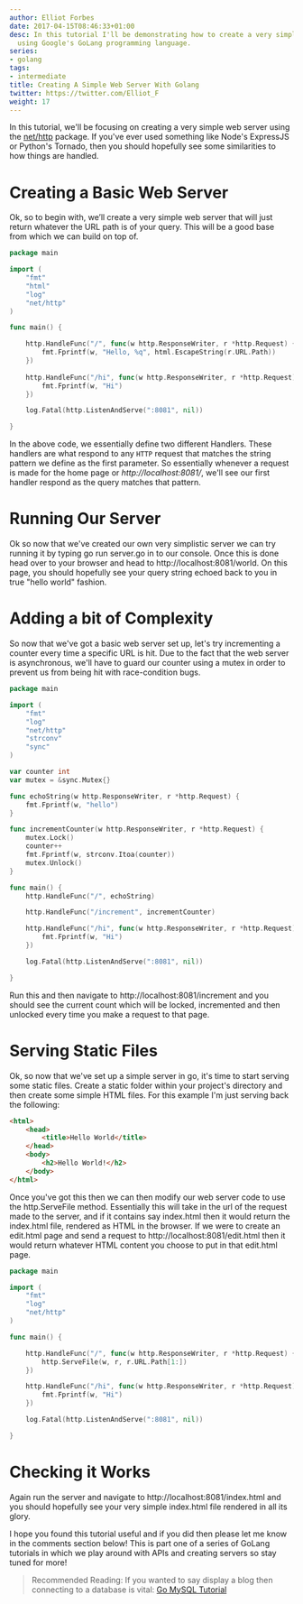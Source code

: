 ```yaml
---
author: Elliot Forbes
date: 2017-04-15T08:46:33+01:00
desc: In this tutorial I'll be demonstrating how to create a very simple web server
  using Google's GoLang programming language.
series:
- golang
tags:
- intermediate
title: Creating A Simple Web Server With Golang
twitter: https://twitter.com/Elliot_F
weight: 17
---
```


In this tutorial, we'll be focusing on creating a very simple web server using the [net/http](https://golang.org/pkg/net/http/) package. If you've ever used something like Node's ExpressJS or Python's Tornado, then you should hopefully see some similarities to how things are handled. 

# Creating a Basic Web Server

Ok, so to begin with, we’ll create a very simple web server that will just return whatever the URL path is of your query. This will be a good base from which we can build on top of.

```go
package main

import (
    "fmt"
    "html"
    "log"
    "net/http"
)

func main() {

    http.HandleFunc("/", func(w http.ResponseWriter, r *http.Request) {
        fmt.Fprintf(w, "Hello, %q", html.EscapeString(r.URL.Path))
    })
    
    http.HandleFunc("/hi", func(w http.ResponseWriter, r *http.Request){
        fmt.Fprintf(w, "Hi")
    })

    log.Fatal(http.ListenAndServe(":8081", nil))

}
```

In the above code, we essentially define two different Handlers. These handlers are what respond to any `HTTP` request that matches the string pattern we define as the first parameter. So essentially whenever a request is made for the home page or *http://localhost:8081/*, we'll see our first handler respond as the query matches that pattern.  

# Running Our Server

Ok so now that we've created our own very simplistic server we can try running it by typing go run server.go in to our console. Once this is done head over to your browser and head to http://localhost:8081/world. On this page, you should hopefully see your query string echoed back to you in true "hello world" fashion.

# Adding a bit of Complexity

So now that we've got a basic web server set up, let's try incrementing a counter every time a specific URL is hit. Due to the fact that the web server is asynchronous, we'll have to guard our counter using a mutex in order to prevent us from being hit with race-condition bugs.

```go
package main

import (
	"fmt"
	"log"
	"net/http"
	"strconv"
	"sync"
)

var counter int
var mutex = &sync.Mutex{}

func echoString(w http.ResponseWriter, r *http.Request) {
	fmt.Fprintf(w, "hello")
}

func incrementCounter(w http.ResponseWriter, r *http.Request) {
	mutex.Lock()
	counter++
	fmt.Fprintf(w, strconv.Itoa(counter))
	mutex.Unlock()
}

func main() {
	http.HandleFunc("/", echoString)

	http.HandleFunc("/increment", incrementCounter)

	http.HandleFunc("/hi", func(w http.ResponseWriter, r *http.Request) {
		fmt.Fprintf(w, "Hi")
	})

	log.Fatal(http.ListenAndServe(":8081", nil))

}

```

Run this and then navigate to http://localhost:8081/increment and you should see the current count which will be locked, incremented and then unlocked every time you make a request to that page.

# Serving Static Files

Ok, so now that we've set up a simple server in go, it's time to start serving some static files. Create a static folder within your project's directory and then create some simple HTML files. For this example I'm just serving back the following: 

```html
<html>
    <head>
        <title>Hello World</title>
    </head>
    <body>
        <h2>Hello World!</h2>
    </body>
</html>
```

Once you've got this then we can then modify our web server code to use the http.ServeFile method. Essentially this will take in the url of the request made to the server, and if it contains say index.html then it would return the index.html file, rendered as HTML in the browser. If we were to create an edit.html page and send a request to http://localhost:8081/edit.html then it would return whatever HTML content you choose to put in that edit.html page.

```go
package main

import (
	"fmt"
	"log"
	"net/http"
)

func main() {

	http.HandleFunc("/", func(w http.ResponseWriter, r *http.Request) {
		http.ServeFile(w, r, r.URL.Path[1:])
	})

	http.HandleFunc("/hi", func(w http.ResponseWriter, r *http.Request) {
		fmt.Fprintf(w, "Hi")
	})

	log.Fatal(http.ListenAndServe(":8081", nil))

}
```

# Checking it Works

Again run the server and navigate to http://localhost:8081/index.html and you should hopefully see your very simple index.html file rendered in all its glory.

<p>I hope you found this tutorial useful and if you did then please let me know in the comments section below! This is part one of a series of GoLang tutorials in which we play around with APIs and creating servers so stay tuned for more!</p>

> Recommended Reading: If you wanted to say display a blog then connecting to a database is vital: [Go MySQL Tutorial](/golang/golang-mysql-tutorial/)